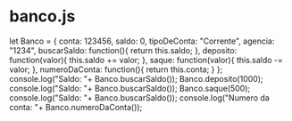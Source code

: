 # banco.js
let Banco = {
    conta: 123456,
    saldo: 0,
    tipoDeConta: "Corrente",
    agencia: "1234",
    buscarSaldo: function(){
        return this.saldo;
    },
    deposito: function(valor){
        this.saldo += valor;
    },
    saque: function(valor){
        this.saldo -= valor;
    },
    numeroDaConta: function(){
        return this.conta;
    }
};
console.log("Saldo: "+ Banco.buscarSaldo());
Banco.deposito(1000);
console.log("Saldo: "+ Banco.buscarSaldo());
Banco.saque(500);
console.log("Saldo: "+ Banco.buscarSaldo());
console.log("Numero da conta: "+ Banco.numeroDaConta());
